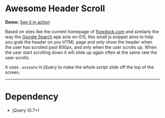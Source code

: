 Awesome Header Scroll
=====================

**Demo:** [See it in action](http://awesome-header.herokuapp.com/example)

Based on sites like the current homepage of [flowdock.com](http://www.flowdock.com) and similarly the way the [Google Search](https://itunes.apple.com/us/app/google-search/id284815942) app acts on iOS, this small js snippet aims to help you grab the header on you HTML page and only show the header when the user has scrolled past 600px, and only when the user scrolls up.  When the user start scrolling down it will slide up again often at the same rate the user scrolls.

It uses `.animate` in jQuery to make the whole script slide off the top of the screen.

---

Dependency
=============

* jQuery (0.7+)